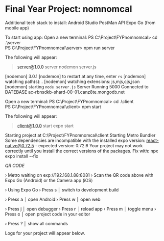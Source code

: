 # Final Year Project: nomnomcal

Additional tech stack to install:
Android Studio
PostMan API
Expo Go (from mobile app)

To start using app:
Open a new terminal:
PS C:\Project\FYPnomnomcal> cd .\server\
PS C:\Project\FYPnomnomcal\server> npm run server

The following will appear:
> server@1.0.0 server
> nodemon server.js

[nodemon] 3.0.1
[nodemon] to restart at any time, enter `rs`
[nodemon] watching path(s): *.*
[nodemon] watching extensions: js,mjs,cjs,json
[nodemon] starting `node server.js`
Server Running 5000
Connected to DATEBASE ac-rbnsdkb-shard-00-01.canz8te.mongodb.net

Open a new terminal:
PS C:\Project\FYPnomnomcal> cd .\client\
PS C:\Project\FYPnomnomcal\client> npm start

The following will appear:
> client@1.0.0 start
> expo start

Starting project at C:\Project\FYPnomnomcal\client
Starting Metro Bundler
Some dependencies are incompatible with the installed expo version:
  react-native@0.72.5 - expected version: 0.72.6
Your project may not work correctly until you install the correct versions of the packages.
Fix with: npx expo install --fix

*QR CODE*

› Metro waiting on exp://192.168.1.88:8081
› Scan the QR code above with Expo Go (Android) or the Camera app (iOS)

› Using Expo Go
› Press s │ switch to development build

› Press a │ open Android
› Press w │ open web

› Press j │ open debugger
› Press r │ reload app
› Press m │ toggle menu
› Press o │ open project code in your editor

› Press ? │ show all commands

Logs for your project will appear below.
